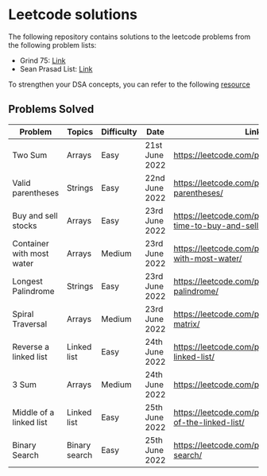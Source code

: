 # Leetcode solutions

The following repository contains solutions to the leetcode problems from the following problem lists:

- Grind 75: [Link](https://www.techinterviewhandbook.org/grind75)
- Sean Prasad List: [Link](https://leetcode.com/list/9k7j58mc/)

To strengthen your DSA concepts, you can refer to the following [resource](https://superstudy.guide/algorithms-data-structures/foundations/algorithmic-concepts)

## Problems Solved


Problem  | Topics | Difficulty | Date | Link
-------- | ------ | ----- | ----- | -----
Two Sum  | Arrays | Easy  | 21st June 2022 | https://leetcode.com/problems/two-sum/
Valid parentheses | Strings	| Easy | 22nd June 2022 | https://leetcode.com/problems/valid-parentheses/
Buy and sell stocks | Arrays | Easy | 23rd June 2022 | https://leetcode.com/problems/best-time-to-buy-and-sell-stock/
Container with most water | Arrays | Medium | 23rd June 2022 | https://leetcode.com/problems/container-with-most-water/
Longest Palindrome | Strings | Easy | 23rd June 2022 | https://leetcode.com/problems/longest-palindrome/
Spiral Traversal | Arrays | Medium | 23rd June 2022 | https://leetcode.com/problems/spiral-matrix/
Reverse a linked list | Linked list | Easy | 24th June 2022 | https://leetcode.com/problems/reverse-linked-list/
3 Sum| Arrays | Medium | 24th June 2022 | https://leetcode.com/problems/3sum/
Middle of a linked list | Linked list | Easy | 25th June 2022 | https://leetcode.com/problems/middle-of-the-linked-list/
Binary Search | Binary search | Easy | 25th June 2022 | https://leetcode.com/problems/binary-search/
